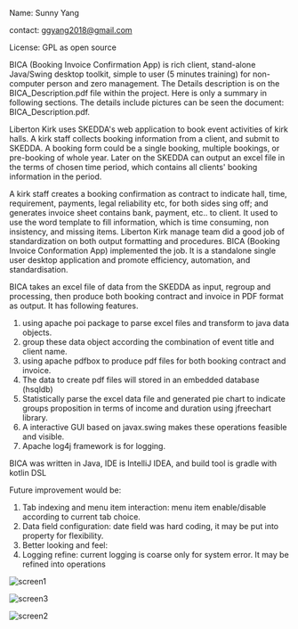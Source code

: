                         
Name: Sunny Yang 

contact: ggyang2018@gmail.com

License: GPL as open source  


BICA (Booking Invoice Confirmation App) is rich client, stand-alone Java/Swing desktop toolkit, simple to user (5 minutes training) for non-computer person and zero management. The Details description is on the BICA_Description.pdf file within the project. Here is only a summary in following sections. The details include pictures can be seen the document: BICA_Description.pdf.  

Liberton Kirk uses SKEDDA's web application to book event activities of kirk halls. A kirk staff collects booking information from a client, and submit to SKEDDA. A booking form could be a single booking, multiple bookings,  or pre-booking of whole year. Later on the SKEDDA can output an excel file in the terms of chosen time period, which contains all clients' booking information in the period.    

A kirk staff creates a booking confirmation as contract to indicate hall, time, requirement, payments, legal reliability etc, for both sides sing off; and generates invoice sheet contains bank, payment, etc.. to client. It used to use the word template to fill information, which is time consuming, non insistency, and missing items. Liberton Kirk manage team did a good job of standardization on both output formatting and procedures. BICA (Booking Invoice Conformation App) implemented the job. It is a standalone single user desktop application and promote efficiency, automation, and standardisation.

BICA takes an excel file of data from the SKEDDA as input, regroup and processing, then produce both booking contract and invoice in PDF format as output. It has following features.
  1. using apache poi package to parse excel files and transform to java data objects.
  2. group these data object according the combination of event title and client name.
  3. using apache pdfbox to produce pdf files for both booking contract and invoice.
  4. The data to create pdf files will stored in an embedded database (hsqldb)
  5. Statistically parse the excel data file and generated pie chart to indicate groups proposition in terms of income and duration using jfreechart library.
  6. A interactive GUI based on javax.swing makes these operations feasible and visible.
  7. Apache log4j framework is for logging.

BICA was written in Java,  IDE is IntelliJ IDEA, and build tool is gradle with kotlin DSL

Future improvement would be: 
  1. Tab indexing and menu item interaction: menu item enable/disable according to current tab choice. 
  2. Data field configuration: date field was hard coding, it may be put into property for flexibility.
  3. Better looking and feel: 
  4. Logging refine: current logging is coarse only for system error. It may be refined into operations


![screen1](https://github.com/user-attachments/assets/d59d56a7-1e68-41a5-85ed-f90421274291)


![screen3](https://github.com/user-attachments/assets/cb539e09-33f7-48b3-b946-fb804ec8ec40)



![screen2](https://github.com/user-attachments/assets/e8e199f2-bc16-44bc-ab3d-bf3ba718dcb2)
